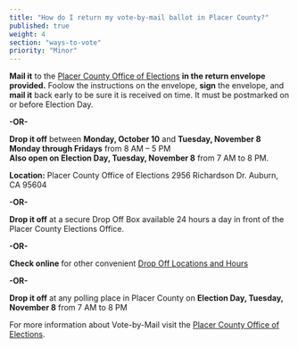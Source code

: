 ```yaml
---
title: "How do I return my vote-by-mail ballot in Placer County?"
published: true
weight: 4
section: "ways-to-vote"
priority: "Minor"
---
```


**Mail it** to the [Placer County Office of Elections](#section-election-office-contact) **in the return envelope provided.** Foolow the instructions on the envelope, **sign** the envelope, and **mail it** back early to be sure it is received on time. It must be postmarked on or before Election Day.  

**-OR-**
  
**Drop it off** between **Monday, October 10** and **Tuesday, November 8**  
**Monday through Fridays** from 8 AM – 5 PM  
**Also open on Election Day, Tuesday, November 8** from 7 AM to 8 PM.  

**Location:** Placer County Office of Elections 2956 Richardson Dr. Auburn, CA 95604  

**-OR-**  

**Drop it off** at a secure Drop Off Box available 24 hours a day in front of the Placer County Elections Office.  

**-OR-**  

**Check online** for other convenient [Drop Off Locations and Hours](http://www.placerelections.com/voting-before-election-day.aspx)  

**-OR-**  

**Drop it off** at any polling place in Placer County on **Election Day, Tuesday, November 8** from 7 AM to 8 PM  

For more information about Vote-by-Mail visit the [Placer County Office of Elections](https://www.placerelections.com/apply-to-vote-by-mail.aspx#15).  
